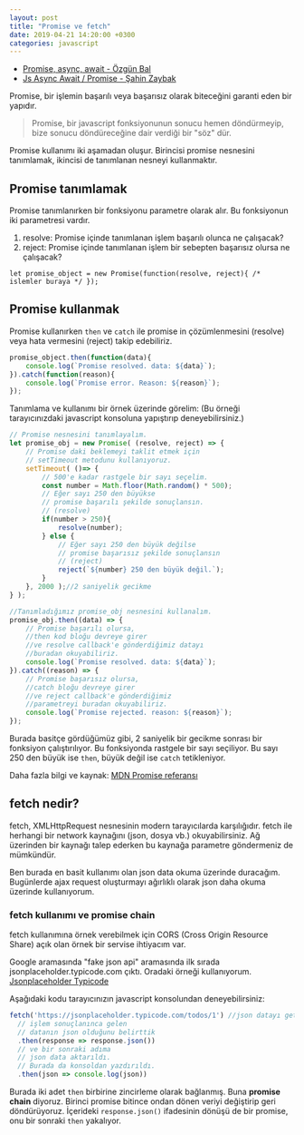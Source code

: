 ```yaml
---
layout: post
title: "Promise ve fetch"
date: 2019-04-21 14:20:00 +0300
categories: javascript
---
```


* [Promise, async, await - Özgün Bal][Promise Özgün Bal]
* [Js Async Await / Promise - Şahin Zaybak][Async await Şahin Zaybak]

Promise, bir işlemin başarılı veya başarısız olarak biteceğini garanti eden bir yapıdır.

> Promise, bir javascript fonksiyonunun sonucu hemen döndürmeyip, bize sonucu döndüreceğine dair verdiği bir "söz" dür.

Promise kullanımı iki aşamadan oluşur. Birincisi promise nesnesini tanımlamak, ikincisi de tanımlanan nesneyi kullanmaktır.

## Promise tanımlamak

Promise tanımlanırken bir fonksiyonu parametre olarak alır. Bu fonksiyonun iki parametresi vardır.
1. resolve: Promise içinde tanımlanan işlem başarılı olunca ne çalışacak?
2. reject: Promise içinde tanımlanan işlem bir sebepten başarısız olursa ne çalışacak?

`let promise_object = new Promise(function(resolve, reject){ /* islemler buraya */ });`

## Promise kullanmak

Promise kullanırken `then` ve `catch` ile promise in çözümlenmesini (resolve) veya hata vermesini (reject) takip edebiliriz.

```javascript
promise_object.then(function(data){
    console.log(`Promise resolved. data: ${data}`);
}).catch(function(reason){
    console.log(`Promise error. Reason: ${reason}`);
});
```

Tanımlama ve kullanımı bir örnek üzerinde görelim:
(Bu örneği tarayıcınızdaki javascript konsoluna yapıştırıp deneyebilirsiniz.)

```javascript
// Promise nesnesini tanımlayalım.
let promise_obj = new Promise( (resolve, reject) => {
    // Promise daki beklemeyi taklit etmek için
    // setTimeout metodunu kullanıyoruz.
    setTimeout( ()=> {
        // 500'e kadar rastgele bir sayı seçelim.
        const number = Math.floor(Math.random() * 500);
        // Eğer sayı 250 den büyükse
        // promise başarılı şekilde sonuçlansın.
        // (resolve)
        if(number > 250){
            resolve(number);
        } else {
            // Eğer sayı 250 den büyük değilse
            // promise başarısız şekilde sonuçlansın
            // (reject)
            reject(`${number} 250 den büyük değil.`);
        }
    }, 2000 );//2 saniyelik gecikme
} );

//Tanımladığımız promise_obj nesnesini kullanalım.
promise_obj.then((data) => {
    // Promise başarılı olursa, 
    //then kod bloğu devreye girer 
    //ve resolve callback'e gönderdiğimiz datayı
    //buradan okuyabiliriz.
    console.log(`Promise resolved. data: ${data}`);
}).catch((reason) => {
    // Promise başarısız olursa, 
    //catch bloğu devreye girer 
    //ve reject callback'e gönderdiğimiz 
    //parametreyi buradan okuyabiliriz.
    console.log(`Promise rejected. reason: ${reason}`);
});
```

Burada basitçe gördüğümüz gibi, 2 saniyelik bir gecikme sonrası bir fonksiyon çalıştırılıyor. Bu fonksiyonda rastgele bir sayı seçiliyor. Bu sayı 250 den büyük ise `then`, büyük değil ise `catch` tetikleniyor.

Daha fazla bilgi ve kaynak: [MDN Promise referansı][MDN Promise]

## fetch nedir?

fetch, XMLHttpRequest nesnesinin modern tarayıcılarda karşılığıdır. fetch ile herhangi bir network kaynağını (json, dosya vb.) okuyabilirsiniz. Ağ üzerinden bir kaynağı talep ederken bu kaynağa parametre göndermeniz de mümkündür.

Ben burada en basit kullanımı olan json data okuma üzerinde duracağım. Bugünlerde ajax request oluşturmayı ağırlıklı olarak json daha okuma üzerinde kullanıyorum.

### fetch kullanımı ve promise chain

fetch kullanımına örnek verebilmek için CORS (Cross Origin Resource Share) açık olan örnek bir servise ihtiyacım var.

Google aramasında "fake json api" aramasında ilk sırada jsonplaceholder.typicode.com çıktı. Oradaki örneği kullanıyorum. [Jsonplaceholder Typicode][jsonplaceholder]

Aşağıdaki kodu tarayıcınızın javascript konsolundan deneyebilirsiniz:

```javascript
fetch('https://jsonplaceholder.typicode.com/todos/1') //json datayı getirme işlemini başlattık.
  // işlem sonuçlanınca gelen
  // datanın json olduğunu belirttik
  .then(response => response.json())
  // ve bir sonraki adıma 
  // json data aktarıldı.
  // Burada da konsoldan yazdırıldı.
  .then(json => console.log(json))
```

Burada iki adet `then` birbirine zincirleme olarak bağlanmış. Buna **promise chain** diyoruz. Birinci promise bitince ondan dönen veriyi değiştirip geri döndürüyoruz. İçerideki `response.json()` ifadesinin dönüşü de bir promise, onu bir sonraki `then` yakalıyor.

[MDN Promise]: https://developer.mozilla.org/en-US/docs/Web/JavaScript/Reference/Global_Objects/Promise
[jsonplaceholder]: https://jsonplaceholder.typicode.com/
[Promise Özgün Bal]: https://medium.com/codefiction/javascriptte-promise-kullan%C4%B1m%C4%B1-ccca1123989a
[Async await Şahin Zaybak]: https://medium.com/@sahinzaybak1/js-async-await-promise-5ab7fe363cd8